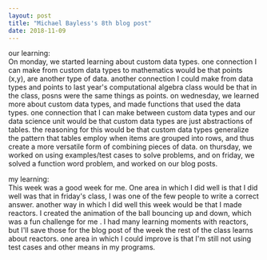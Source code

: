 ```yaml
---
layout: post
title: "Michael Bayless's 8th blog post"
date: 2018-11-09
---
```

our learning: 
<br>
On monday, we started learning about custom data types. one connection I can make from custom data types to mathematics would be that points (x,y), are another type of data. another connection I could make from data types and points to last year's computational algebra class would be that in the class, posns were the same things as points. on wednesday, we learned more about custom data types, and made functions that used the data types. one connection that I can make between custom data types and our data science unit would be that custom data types are just abstractions of tables. the reasoning for this would be that custom data types generalize the pattern that tables employ when items are grouped into rows, and thus create a more versatile form of combining pieces of data. on thursday, we worked on using examples/test cases to solve problems, and on friday, we solved a function word problem, and worked on our blog posts.

my learning:
<br>
This week was a good week for me. One area in which I did well is that I did well was that in friday's class, I was one of the few people to write a correct answer. another way in which I did well this week would be that I made reactors.<a src="https://code.pyret.org/editor#program=17WM72cfejbba9pn1NwKXYAqZlOa7by8V"> I created the animation of the ball bouncing up and down, which was a fun challenge for me </a>. I had many learning moments with reactors, but I'll save those for the blog post of the week the rest of the class learns about reactors. one area in which I could improve is that I'm still not using test cases and other means in my programs.
